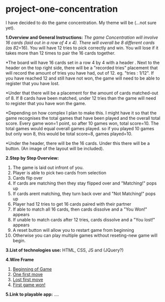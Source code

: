 # project-one-concentration
I have decided to do the game concentration. My theme will be (...not sure yet).

**1.Overview and General Instructions:**
  *The game Concentration will involve 16 cards (laid out in a row of 4 x 4). There will overall be 8 different cards (as 8*2=16). You will have 12 tries to pick correctly and win. You will lose if it takes more than 12 times to pair the 16 cards together. 
  
  *The board will have 16 cards set in a row 4 by 4 with a header <Concentration>. Next to the header on the top right side, there will be a "recorded tries" placement that will record the amount of tries you have had, out of 12. eg. "tries : 1/12". If you have reached 12 and still have not won, the game will need to be able to register that you have lost. 
  
  *Under that there will be a placement for the amount of cards matched-out of 8. If 8 cards have been matched, under 12 tries than the game will need to register that you have won the game. 
  
  *Depending on how complex I plan to make this. I might have it so that the game recognises the total games that have been played and the overall total score. Every game won=1 point, so after 10 games won, total score=10. The total games would equal overall games played. so if you played 10 games but only won 8, this would be total score=8, games played=10.
  
  *Under the header, there will be the 16 cards. Under this there will be a <reset> button. (An image of the layout will be included).
    
**2.Step by Step Overview:**
 1. The game is laid out infront of you.
 2. Player is able to pick two cards from selection
 3. Cards flip over
 4. If cards are matching then they stay flipped over and "Matching!" pops up
 5. If cards arent matching, they turn back over and "Not Matching!" pops up
 6. Player had 12 tries to get 16 cards paired with their partner
 7. If able to match all 16 cards, then cards dissolve and a "You Won!" appears
 8. If unable to match cards after 12 tries, cards dissolve and a "You lost!" appears
 9. A reset button will allow you to restart game from beginning
 10. Otherwise you can play multiple games without reseting-new game will begin.

**3.List of technologies use:**
  HTML, CSS, JS and (JQuery?)
  
**4.Wire Frame**
 1. [Beginning of Game](https://github.com/natashagresh/project-one-concentration/blob/gh-pages/Wire%20Frame%20Images/IMG_7176.JPG)
 2. [One first move](https://github.com/natashagresh/project-one-concentration/blob/gh-pages/Wire%20Frame%20Images/IMG_7175.JPG)
 3. [Lost first move](https://github.com/natashagresh/project-one-concentration/blob/gh-pages/Wire%20Frame%20Images/IMG_7173.JPG)
 4. [First game won!](https://github.com/natashagresh/project-one-concentration/blob/gh-pages/Wire%20Frame%20Images/IMG_7174.JPG)
    
**5.Link to playable app:** 
....  
    
    
    
    

